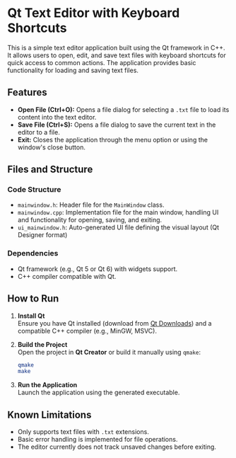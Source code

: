 # Qt Text Editor with Keyboard Shortcuts

This is a simple text editor application built using the Qt framework in C++. It allows users to open, edit, and save text files with keyboard shortcuts for quick access to common actions. The application provides basic functionality for loading and saving text files.

## Features
- **Open File (Ctrl+O):** Opens a file dialog for selecting a `.txt` file to load its content into the text editor.
- **Save File (Ctrl+S):** Opens a file dialog to save the current text in the editor to a file.
- **Exit:** Closes the application through the menu option or using the window's close button.

## Files and Structure
### Code Structure
- `mainwindow.h`: Header file for the `MainWindow` class.
- `mainwindow.cpp`: Implementation file for the main window, handling UI and functionality for opening, saving, and exiting.
- `ui_mainwindow.h`: Auto-generated UI file defining the visual layout (Qt Designer format)

### Dependencies
- Qt framework (e.g., Qt 5 or Qt 6) with widgets support.
- C++ compiler compatible with Qt.

## How to Run
1. **Install Qt**  
   Ensure you have Qt installed (download from [Qt Downloads](https://www.qt.io/download)) and a compatible C++ compiler (e.g., MinGW, MSVC).

2. **Build the Project**  
   Open the project in **Qt Creator** or build it manually using `qmake`:
   ```bash
   qmake
   make
   ```

3. **Run the Application**  
   Launch the application using the generated executable.

## Known Limitations
- Only supports text files with `.txt` extensions.
- Basic error handling is implemented for file operations.
- The editor currently does not track unsaved changes before exiting.
